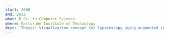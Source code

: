 ```yaml
---
start: 2008
end: 2012
what: B.Sc. in Computer Science
where: Karlsruhe Institute of Technology
desc: 'Thesis: Visualization concept for laparoscopy using augmented reality'
---
```


